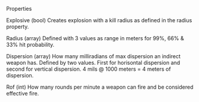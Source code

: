 Properties

Explosive (bool)
Creates explosion with a kill radius as defined in the radius property.

Radius (array)
Defined with 3 values as range in meters for 99%, 66% & 33% hit probability.

Dispersion (array)
How many milliradians of max dispersion an indirect weapon has. Defined by two 
values. First for horisontal dispersion and second for vertical dispersion.
4 mils @ 1000 meters = 4 meters of dispersion.

Rof (int)
How many rounds per minute a weapon can fire and be considered effective fire.
